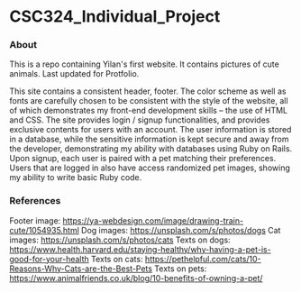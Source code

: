 # CSC324_Individual_Project
### About
This is a repo containing Yilan's first website. It contains pictures of cute animals. 
Last updated for Protfolio.

This site contains a consistent header, footer. The color scheme as well as fonts are carefully chosen to be consistent with the style of the website, all of which demonstrates my front-end development skills – the use of HTML and CSS. The site provides login / signup functionalities, and provides exclusive contents for users with an account. The user information is stored in a database, while the sensitive information is kept secure and away from the developer, demonstrating my ability with databases using Ruby on Rails. Upon signup, each user is paired with a pet matching their preferences. Users that are logged in also have access randomized pet images, showing my ability to write basic Ruby code. 

### References
Footer image: https://ya-webdesign.com/image/drawing-train-cute/1054935.html 
Dog images: https://unsplash.com/s/photos/dogs 
Cat images: https://unsplash.com/s/photos/cats 
Texts on dogs: https://www.health.harvard.edu/staying-healthy/why-having-a-pet-is-good-for-your-health 
Texts on cats: https://pethelpful.com/cats/10-Reasons-Why-Cats-are-the-Best-Pets 
Texts on pets: https://www.animalfriends.co.uk/blog/10-benefits-of-owning-a-pet/ 

